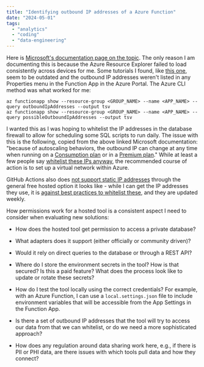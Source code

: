 ```yaml
---
title: "Identifying outbound IP addresses of a Azure Function"
date: "2024-05-01"
tags: 
  - "analytics"
  - "coding"
  - "data-engineering"
---
```


Here is [Microsoft's documentation page on the topic](https://learn.microsoft.com/en-us/azure/azure-functions/ip-addresses?tabs=portal). The only reason I am documenting this is because the Azure Resource Explorer failed to load consistently across devices for me. Some tutorials I found, like [this one](https://rubberduckdev.com/app-outbound-ip/), seem to be outdated and the outbound IP addresses weren't listed in any Properties menu in the Function App in the Azure Portal. The Azure CLI method was what worked for me:

```
az functionapp show --resource-group <GROUP_NAME> --name <APP_NAME> --query outboundIpAddresses --output tsv
az functionapp show --resource-group <GROUP_NAME> --name <APP_NAME> --query possibleOutboundIpAddresses --output tsv
```

I wanted this as I was hoping to whitelist the IP addresses in the database firewall to allow for scheduling some SQL scripts to run daily. The issue with this is the following, copied from the above linked Microsoft documentation: "because of autoscaling behaviors, the outbound IP can change at any time when running on a [Consumption plan](https://learn.microsoft.com/en-us/azure/azure-functions/consumption-plan) or in a [Premium plan](https://learn.microsoft.com/en-us/azure/azure-functions/functions-premium-plan)." While at least a few people say [whitelist these IPs anyway](https://stackoverflow.com/questions/49109310/how-to-allow-azure-function-to-access-database-hosted-on-azure-vm), the recommended course of action is to set up a virtual network within Azure.

GitHub Actions also does [not support static IP addresses](https://docs.github.com/en/actions/using-github-hosted-runners/about-github-hosted-runners/about-github-hosted-runners#larger-runners) through the general free hosted option it looks like - while I can get the IP addresses they use, it is [against best practices to whitelist these](https://docs.github.com/en/actions/using-github-hosted-runners/about-github-hosted-runners/about-github-hosted-runners#ip-addresses), and they are updated weekly.

How permissions work for a hosted tool is a consistent aspect I need to consider when evaluating new solutions:

- How does the hosted tool get permission to access a private database?

- What adapters does it support (either officially or community driven)?

- Would it rely on direct queries to the database or through a REST API?

- Where do I store the environment secrets in the tool? How is that secured? Is this a paid feature? What does the process look like to update or rotate these secrets?

- How do I test the tool locally using the correct credentials? For example, with an Azure Function, I can use a `local.settings.json` file to include environment variables that will be accessible from the App Settings in the Function App.

- Is there a set of outbound IP addresses that the tool will try to access our data from that we can whitelist, or do we need a more sophisticated approach?

- How does any regulation around data sharing work here, e.g., if there is PII or PHI data, are there issues with which tools pull data and how they connect?
